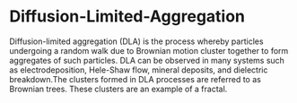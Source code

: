 # Diffusion-Limited-Aggregation
Diffusion-limited aggregation (DLA) is the process whereby particles undergoing a random walk due to Brownian motion cluster together to form aggregates of such particles. DLA can be observed in many systems such as electrodeposition, Hele-Shaw flow, mineral deposits, and dielectric breakdown.The clusters formed in DLA processes are referred to as Brownian trees. These clusters are an example of a fractal. 
